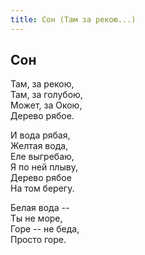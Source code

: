 ```yaml
---
title: Сон (Там за рекою...)
---
```

## Сон

Там, за рекою,  
Там, за голубою,  
Может, за Окою,  
Дерево рябое.

И вода рябая,  
Желтая вода,  
Еле выгребаю,  
Я по ней плыву,  
Дерево рябое  
На том берегу.

Белая вода --  
Ты не море,  
Горе -- не беда,  
Просто горе.